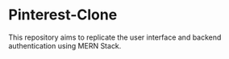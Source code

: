# Pinterest-Clone
This repository aims to replicate the user interface and backend authentication using MERN Stack.